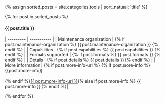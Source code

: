 {% assign sorted_posts = site.categories.tools | sort_natural: 'title' %}

{% for post in sorted_posts %}

<section id="categories" markdown="1">

#### {{ post.title }}

| --------- | ----------- |
| Maintenance organization | {% if post.maintenance-organization %} {{ post.maintenance-organization }} {% endif %} |
| Capabilities | {% if post.capabilities %} {{ post.capabilities }} {% endif %} |
| Formats supported | {% if post.formats %} {{ post.formats }} {% endif %} |
| Details | {% if post.details %} {{ post.details }} {% endif %} |
| More information | {% if post.more-info-url %} {% if post.more-info %}{{post.more-info}}<br><br>{% endif %}<a href="{{ post.more-info-url }}">{{ post.more-info-url }}</a>{% else if post.more-info %} {{ post.more-info }} {% endif %}|


</section>

{% endfor %}